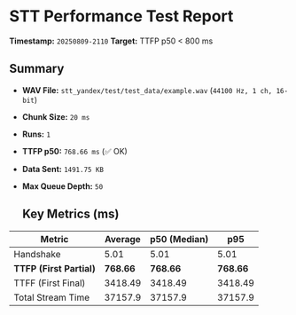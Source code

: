 # STT Performance Test Report
   
   **Timestamp:** `20250809-2110`
   **Target:** TTFP p50 < 800 ms
   
   ## Summary
- **WAV File:** `stt_yandex/test/test_data/example.wav` (`44100 Hz, 1 ch, 16-bit`)
- **Chunk Size:** `20 ms`
- **Runs:** `1`
- **TTFP p50:** `768.66 ms` (✅ OK)
- **Data Sent:** `1491.75 KB`
- **Max Queue Depth:** `50`
   
   ## Key Metrics (ms)
| Metric         | Average | p50 (Median) | p95          |
|----------------|---------|--------------|--------------|
| Handshake      | 5.01 | 5.01 | 5.01 |
| **TTFP (First Partial)** | **768.66** | **768.66** | **768.66** |
| TTFF (First Final) | 3418.49 | 3418.49 | 3418.49 |
| Total Stream Time| 37157.9 | 37157.9 | 37157.9 |

